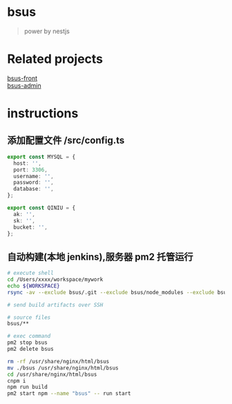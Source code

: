 # bsus

> power by nestjs

# Related projects

[bsus-front](https://github.com/baishiup/bsus-front)  
[bsus-admin](https://github.com/baishiup/bsus-admin)

# instructions

## 添加配置文件 /src/config.ts

```ts
export const MYSQL = {
  host: '',
  port: 3306,
  username: '',
  password: '',
  database: '',
};

export const QINIU = {
  ak: '',
  sk: '',
  bucket: '',
};
```

## 自动构建(本地 jenkins),服务器 pm2 托管运行

```bash
# execute shell
cd /Users/xxxx/workspace/mywork
echo ${WORKSPACE}
rsync -av --exclude bsus/.git --exclude bsus/node_modules --exclude bsus/dist bsus ${WORKSPACE}
```

```bash
# send build artifacts over SSH

# source files
bsus/**

# exec command
pm2 stop bsus
pm2 delete bsus

rm -rf /usr/share/nginx/html/bsus
mv ./bsus /usr/share/nginx/html/bsus
cd /usr/share/nginx/html/bsus
cnpm i
npm run build
pm2 start npm --name "bsus" -- run start
```
